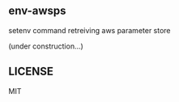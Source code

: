 env-awsps
---
setenv command retreiving aws parameter store

(under construction...)

LICENSE
---
MIT
